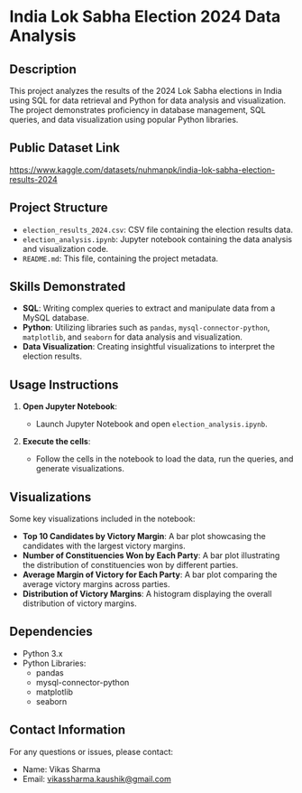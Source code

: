 # India Lok Sabha Election 2024 Data Analysis

## Description
This project analyzes the results of the 2024 Lok Sabha elections in India using SQL for data retrieval and Python for data analysis and visualization. The project demonstrates proficiency in database management, SQL queries, and data visualization using popular Python libraries.

## Public Dataset Link 
https://www.kaggle.com/datasets/nuhmanpk/india-lok-sabha-election-results-2024

## Project Structure
- `election_results_2024.csv`: CSV file containing the election results data.
- `election_analysis.ipynb`: Jupyter notebook containing the data analysis and visualization code.
- `README.md`: This file, containing the project metadata.

## Skills Demonstrated
- **SQL**: Writing complex queries to extract and manipulate data from a MySQL database.
- **Python**: Utilizing libraries such as `pandas`, `mysql-connector-python`, `matplotlib`, and `seaborn` for data analysis and visualization.
- **Data Visualization**: Creating insightful visualizations to interpret the election results.

## Usage Instructions
1. **Open Jupyter Notebook**:
    - Launch Jupyter Notebook and open `election_analysis.ipynb`.

2. **Execute the cells**:
    - Follow the cells in the notebook to load the data, run the queries, and generate visualizations.

## Visualizations
Some key visualizations included in the notebook:
- **Top 10 Candidates by Victory Margin**: A bar plot showcasing the candidates with the largest victory margins.
- **Number of Constituencies Won by Each Party**: A bar plot illustrating the distribution of constituencies won by different parties.
- **Average Margin of Victory for Each Party**: A bar plot comparing the average victory margins across parties.
- **Distribution of Victory Margins**: A histogram displaying the overall distribution of victory margins.

## Dependencies
- Python 3.x
- Python Libraries:
    - pandas
    - mysql-connector-python
    - matplotlib
    - seaborn


## Contact Information
For any questions or issues, please contact:
- Name: Vikas Sharma
- Email: vikassharma.kaushik@gmail.com
